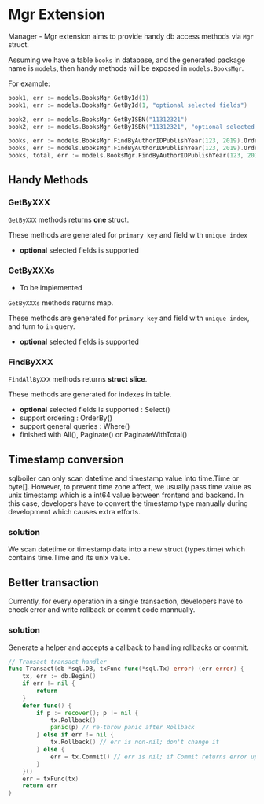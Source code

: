 # Mgr Extension

Manager - Mgr extension aims to provide handy db access methods via `Mgr` struct.

Assuming we have a table `books` in database, and the generated package name is `models`, then handy methods will be exposed in `models.BooksMgr`.

For example:

```go
book1, err := models.BooksMgr.GetById(1)
book1, err := models.BooksMgr.GetById(1, "optional selected fields")

book2, err := models.BooksMgr.GetByISBN("11312321")
book2, err := models.BooksMgr.GetByISBN("11312321", "optional selected fields")

books, err := models.BooksMgr.FindByAuthorIDPublishYear(123, 2019).OrderBy("isbn desc").Select("isbn", "author_id").All()
books, err := models.BooksMgr.FindByAuthorIDPublishYear(123, 2019).OrderBy("isbn desc").Select("isbn", "author_id").Paginate(10, 20)
books, total, err := models.BooksMgr.FindByAuthorIDPublishYear(123, 2019).OrderBy("isbn desc").Select("isbn", "author_id").PaginateWithTotal(10, 20)
```

## Handy Methods

### GetByXXX

`GetByXXX` methods returns **one** struct.

These methods are generated for `primary key` and field with `unique index`

* **optional** selected fields is supported

### GetByXXXs

* To be implemented

`GetByXXXs` methods returns map.

These methods are generated for `primary key` and field with `unique index`, and turn to `in` query.

* **optional** selected fields is supported

### FindByXXX

`FindAllByXXX` methods returns **struct slice**.

These methods are generated for indexes in table.

* **optional** selected fields is supported : Select()
* support ordering : OrderBy()
* support general queries : Where()
* finished with All(), Paginate() or PaginateWithTotal()

## Timestamp conversion

sqlboiler can only scan datetime and timestamp value into time.Time or byte[]. However, to prevent time zone affect, we usually pass time value as unix timestamp which is a int64 value between frontend and backend. In this case, developers have to convert the timestamp type manually during development which causes extra efforts.

### solution

We scan datetime or timestamp data into a new struct (types.time) which contains time.Time and its unix value.

## Better transaction

Currently, for every operation in a single transaction, developers have to check error and write rollback or commit code mannually.

### solution

Generate a helper and accepts a callback to handling rollbacks or commit.

```go
// Transact transact handler
func Transact(db *sql.DB, txFunc func(*sql.Tx) error) (err error) {
	tx, err := db.Begin()
	if err != nil {
		return
	}
	defer func() {
		if p := recover(); p != nil {
			tx.Rollback()
			panic(p) // re-throw panic after Rollback
		} else if err != nil {
			tx.Rollback() // err is non-nil; don't change it
		} else {
			err = tx.Commit() // err is nil; if Commit returns error update err
		}
	}()
	err = txFunc(tx)
	return err
}
```
